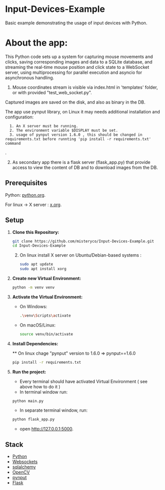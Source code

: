 # Input-Devices-Example

Basic example demonstrating the usage of input devices with Python.

# About the app:

This Python code sets up a system for capturing mouse movements and clicks, saving corresponding images and data to a SQLite database, 
and streaming the real-time mouse position and click state to a WebSocket server, using multiprocessing for parallel execution and asyncio for asynchronous handling.

1. Mouse coordinates stream is visible via index.html in 'templates' folder, or with provided "test_web_socket.py".

Captured images are saved on the disk, and also as binary in the DB.

The app use pynput library, on Linux it may needs additional installation and configuration:

      1. An X server must be running.
      2. The environment variable $DISPLAY must be set.
      3. usage of pynput version 1.6.0 , this should be changed in requirements.txt before runnting 'pip install -r requirements.txt' command
.      

2. As secondary app there is a flask server (flask_app.py) that provide access to view the content of DB and to download images from
   the DB.

## Prerequisites

Python: [python.org](https://www.python.org/downloads/).

For linux -> X server  :  [x.org](https://www.x.org/wiki/).

## Setup

1. **Clone this Repository:**

    ```bash
    git clone https://github.com/misteryco/Input-Devices-Example.git
    cd Input-Devices-Example
    ```
    2. On linux install X server on Ubuntu/Debian-based systems :
          ```Bash
       sudo apt update
       sudo apt install xorg 
       ```
2. **Create new Virtual Environment:**

    ```bash
    python -m venv venv
    ```

3. **Activate the Virtual Environment:**

    - On Windows:

        ```bash
        .\venv\Scripts\activate
        ```

    - On macOS/Linux:

        ```bash
        source venv/bin/activate
        ```

4. **Install Dependencies:**

   ** On linux chage "pynput" version to 1.6.0 => pynput==1.6.0
    ```bash
    pip install -r requirements.txt
    ```

6. **Run the project:**
    - Every terminal should have activated Virtual Environment ( see above how to do it )
    - In terminal window run:
    ```bash
    python main.py
    ```
    - In separate terminal window, run:
   ```bash
   python flask_app.py
    ```
    - open http://127.0.0.1:5000.

## Stack

- [Python](https://www.python.org/)
- [Websockets](https://websockets.readthedocs.io/en/stable/index.html)
- [sqlalchemy](https://docs.sqlalchemy.org/en/20/)
- [OpenCV](https://docs.opencv.org/4.x/)
- [pynput](https://pynput.readthedocs.io/en/latest/index.html)
- [Flask](https://flask.palletsprojects.com/en/3.0.x/)
